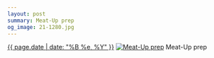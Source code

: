 ```yaml
---
layout: post
summary: Meat-Up prep
og_image: 21-1280.jpg
---
```


<p>
  <time><a href="/21">{{ page.date | date: "%B %e, %Y" }}</a></time>
  <a href="/21"><img src="{{ site.assets_url }}/21-640.jpg" srcset="{{ site.assets_url }}/21-1280.jpg 1280w, {{ site.assets_url }}/21-960.jpg 960w, {{ site.assets_url }}/21-640.jpg 640w, {{ site.assets_url }}/21-320.jpg 320w" sizes="(min-width: 700px) 50vw, calc(100vw - 2rem)" alt="Meat-Up prep" /></a>
  <span>Meat-Up prep</span>
</p>

